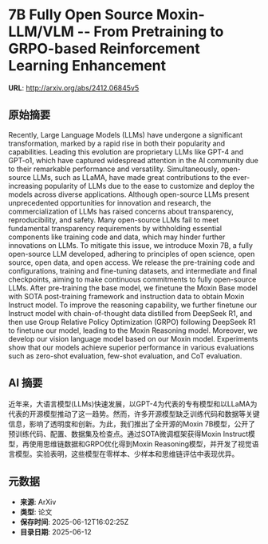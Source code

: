 # 7B Fully Open Source Moxin-LLM/VLM -- From Pretraining to GRPO-based Reinforcement Learning Enhancement

**URL**: http://arxiv.org/abs/2412.06845v5

## 原始摘要

Recently, Large Language Models (LLMs) have undergone a significant
transformation, marked by a rapid rise in both their popularity and
capabilities. Leading this evolution are proprietary LLMs like GPT-4 and
GPT-o1, which have captured widespread attention in the AI community due to
their remarkable performance and versatility. Simultaneously, open-source LLMs,
such as LLaMA, have made great contributions to the ever-increasing popularity
of LLMs due to the ease to customize and deploy the models across diverse
applications. Although open-source LLMs present unprecedented opportunities for
innovation and research, the commercialization of LLMs has raised concerns
about transparency, reproducibility, and safety. Many open-source LLMs fail to
meet fundamental transparency requirements by withholding essential components
like training code and data, which may hinder further innovations on LLMs. To
mitigate this issue, we introduce Moxin 7B, a fully open-source LLM developed,
adhering to principles of open science, open source, open data, and open
access. We release the pre-training code and configurations, training and
fine-tuning datasets, and intermediate and final checkpoints, aiming to make
continuous commitments to fully open-source LLMs. After pre-training the base
model, we finetune the Moxin Base model with SOTA post-training framework and
instruction data to obtain Moxin Instruct model. To improve the reasoning
capability, we further finetune our Instruct model with chain-of-thought data
distilled from DeepSeek R1, and then use Group Relative Policy Optimization
(GRPO) following DeepSeek R1 to finetune our model, leading to the Moxin
Reasoning model. Moreover, we develop our vision language model based on our
Moxin model. Experiments show that our models achieve superior performance in
various evaluations such as zero-shot evaluation, few-shot evaluation, and CoT
evaluation.


## AI 摘要

近年来，大语言模型(LLMs)快速发展，以GPT-4为代表的专有模型和以LLaMA为代表的开源模型推动了这一趋势。然而，许多开源模型缺乏训练代码和数据等关键信息，影响了透明度和创新。为此，我们推出了全开源的Moxin 7B模型，公开了预训练代码、配置、数据集及检查点。通过SOTA微调框架获得Moxin Instruct模型，再使用思维链数据和GRPO优化得到Moxin Reasoning模型，并开发了视觉语言模型。实验表明，这些模型在零样本、少样本和思维链评估中表现优异。

## 元数据

- **来源**: ArXiv
- **类型**: 论文
- **保存时间**: 2025-06-12T16:02:25Z
- **目录日期**: 2025-06-12
